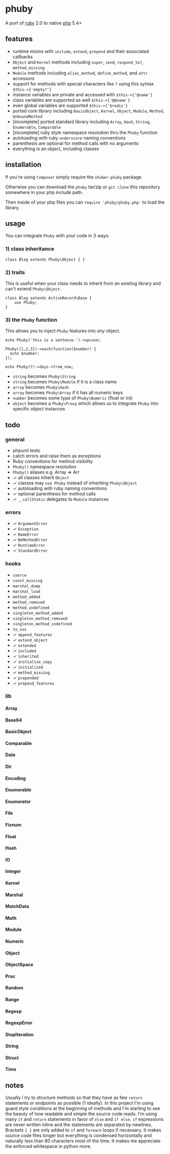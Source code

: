 # phuby

A port of [ruby](http://www.ruby-lang.org/) 2.0 to native [php](http://php.net/) 5.4+


## features

* runtime mixins with `include`, `extend`, `prepend` and their associated callbacks
* `Object` and `Kernel` methods including `super`, `send`, `respond_to?`, `method_missing`
* `Module` methods including `alias_method`, `define_method`, and `attr` accessors
* support for methods with special characters like `?` using this syntax `$this->{'empty?'}`
* instance variables are private and accessed with `$this->{'@name'}`
* class variables are supported as well `$this->{'@@name'}`
* even global variables are supported `$this->{'$redis'}`
* ported core library including `BasicObject`, `Kernel`, `Object`, `Module`, `Method`, `UnboundMethod`
* [incomplete] ported standard library including `Array`, `Hash`, `String`, `Enumerable`, `Comparable`
* [incomplete] ruby style namespace resolution thru the `Phuby` function
* autoloading with ruby `underscore` naming conventions
* parenthesis are optional for method calls with no arguments
* everything is an object, including classes


## installation

If you're using `Composer` simply require the `shuber-phuby` package.

Otherwise you can download the `phuby` tar/zip or `git clone` this
repository somewhere in your php include path.

Then inside of your php files you can `require 'phuby/phuby.php'` to load the library.


## usage

You can integrate `Phuby` with your code in 3 ways:

### 1) class inheritance

    class Blog extends Phuby\Object { }

### 2) traits

This is useful when your class needs to inherit from an existing library and
can't extend `Phuby\Object`.

    class Blog extends ActiveRecord\Base {
        use Phuby;
    }

### 3) the `Phuby` function

This allows you to inject `Phuby` features into *any* object.

    echo Phuby('this is a sentence.')->upcase;

    Phuby([1,2,3])->each(function($number) {
      echo $number;
    });

    echo Phuby(7)->days->from_now;

* `string` becomes `Phuby\String`
* `string` becomes `Phuby\Module` if it is a class name
* `array` becomes `Phuby\Hash`
* `array` becomes `Phuby\Array` if it has all numeric keys
* `number` becomes some type of `Phuby\Numeric` (float or int)
* `object` becomes a `Phuby\Proxy` which allows us to integrate `Phuby` into specific object instances


## todo

### general
* phpunit tests
* catch errors and raise them as exceptions
* Ruby conventions for method visibility
* `Phuby()` namespace resolution
* `Phuby()` aliases e.g. Array => Arr
* ✓ all classes inherit `Object`
* ✓ classes may `use Phuby` instead of inheriting `Phuby\Object`
* ✓ autoloading with ruby naming conventions
* ✓ optional parenthesis for method calls
* ✓ `__callStatic` delegates to `Module` instances

### errors
* ✓ `ArgumentError`
* ✓ `Exception`
* ✓ `NameError`
* ✓ `NoMethodError`
* ✓ `RuntimeError`
* ✓ `StandardError`

### hooks
* `coerce`
* `const_missing`
* `marshal_dump`
* `marshal_load`
* `method_added`
* `method_removed`
* `method_undefined`
* `singleton_method_added`
* `singleton_method_removed`
* `singleton_method_undefined`
* `to_xxx`
* ✓ `append_features`
* ✓ `extend_object`
* ✓ `extended`
* ✓ `included`
* ✓ `inherited`
* ✓ `initialize_copy`
* ✓ `initialized`
* ✓ `method_missing`
* ✓ `prepended`
* ✓ `prepend_features`

### lib

#### Array
#### Base64
#### BasicObject
#### Comparable
#### Date
#### Dir
#### Encoding
#### Enumerable
#### Enumerator
#### File
#### Fixnum
#### Float
#### Hash
#### IO
#### Integer
#### Kernel
#### Marshal
#### MatchData
#### Math
#### Module
#### Numeric
#### Object
#### ObjectSpace
#### Proc
#### Random
#### Range
#### Regexp
#### RegexpError
#### StopIteration
#### String
#### Struct
#### Time


## notes

Usually I try to structure methods so that they have as few `return` statements or endpoints as possible (1 ideally). In this project I'm using guard style conditions at the beginning of methods and I'm starting to see the beauty of how readable and simple the source code reads. I'm using many `if` and `return` statements in favor of `else` and `if else`. `if` expressions are never written inline and the statements are separated by newlines. Brackets `{ }` are only added to `if` and `foreach` loops if necessary. It makes source code files longer but everything is condensed horizontally and naturally less than 80 characters most of the time. It makes me appreciate the enforced whitespace in python more.